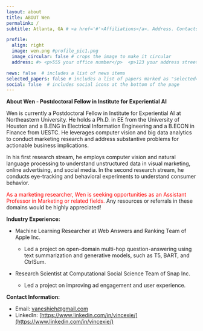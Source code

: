 ```yaml
---
layout: about
title: ABOUT Wen
permalink: /
subtitle: Atlanta, GA # <a href='#'>Affiliations</a>. Address. Contacts. Moto. Etc.

profile:
  align: right
  image: wen.png #profile_pic1.png
  image_circular: false # crops the image to make it circular
  address: #> <p>555 your office number</p>  <p>123 your address street</p> <p>Your City, State 12345</p>

news: false  # includes a list of news items
selected_papers: false # includes a list of papers marked as "selected={true}"
social: false  # includes social icons at the bottom of the page
---
```

**About Wen - Postdoctoral Fellow in Institute for Experiential AI**

Wen is currently a Postdoctoral Fellow in Institute for Experiential AI at Northeastern University. He holds a Ph.D. in EE from the University of Houston and a B.ENG in Electrical Information Engineering and a B.ECON in Finance from UESTC. He leverages computer vision and big data analytics to conduct marketing research and address substantive problems for actionable business implications. 

In his first research stream, he employs computer vision and natural language processing to understand unstructured data in visual marketing, online advertising, and social media. In the second research stream, he conducts eye-tracking and behavioral experiments to understand consumer behavior. 

<span style="color: red">As a marketing researcher, Wen is seeking opportunities as an Assistant Professor in Marketing or related fields.</span> Any resources or referrals in these domains would be highly appreciated!

**Industry Experience:**
- Machine Learning Researcher at Web Answers and Ranking Team of Apple Inc.
  - Led a project on open-domain multi-hop question-answering using text summarization and generative models, such as T5, BART, and CtrlSum.

- Research Scientist at Computational Social Science Team of Snap Inc.
  - Led a project on improving ad engagement and user experience.

**Contact Information:**
- Email: [vaneshieh@gmail.com](mailto:vaneshieh@gmail.com)
- LinkedIn: [https://www.linkedin.com/in/vincexie/](https://www.linkedin.com/in/vincexie/)


